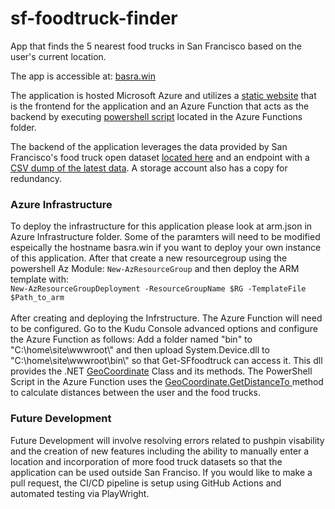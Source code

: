 # sf-foodtruck-finder
App that finds the 5 nearest food trucks in San Francisco based on the user's current location. 

The app is accessible at: <a href="https://basra.win">basra.win</a>

The application is hosted Microsoft Azure and utilizes a <a href="https://github.com/jsbasra/sf-foodtruck-finder/tree/main/web">static website</a> that is the frontend for the application and an Azure Function that acts as the backend by executing <a href="https://github.com/jsbasra/sf-foodtruck-finder/tree/main/AzureFunctions">powershell script</a> located in the Azure Functions folder. 

The backend of the application leverages the data provided by San Francisco's food truck open dataset <a href="https://data.sfgov.org/Economy-and-Community/Mobile-Food-Facility-Permit/rqzj-sfat/data" rel="nofollow">located here</a> and an endpoint with a <a href="https://data.sfgov.org/api/views/rqzj-sfat/rows.csv" rel="nofollow">CSV dump of the latest data</a>. A storage account also has a copy for redundancy. 

<h3>Azure Infrastructure</h3>
To deploy the infrastructure for this application please look at arm.json in Azure Infrastructure folder. Some of the paramters will need to be modified espeically the hostname basra.win if you want to deploy your own instance of this application. After that create a new resourcegroup using the powershell Az Module: <code>New-AzResourceGroup</code> and then deploy the ARM template with: <br>
<code>New-AzResourceGroupDeployment -ResourceGroupName $RG -TemplateFile $Path_to_arm </code>
<br><br>
After creating and deploying the Infrstructure. The Azure Function will need to be configured. Go to the Kudu Console advanced options and configure the Azure Function as follows:
Add a folder named "bin" to "C:\home\site\wwwroot\" and then upload System.Device.dll to "C:\home\site\wwwroot\bin\" so that Get-SFfoodtruck can access it. This dll provides the .NET <a href="https://docs.microsoft.com/en-us/dotnet/api/system.device.location.geocoordinate?view=netframework-4.8">GeoCoordinate</a> Class and its methods. The PowerShell Script in the Azure Function uses the <a href="https://docs.microsoft.com/en-us/dotnet/api/system.device.location.geocoordinate.getdistanceto?view=netframework-4.8">GeoCoordinate.GetDistanceTo </a> method to calculate distances between the user and the food trucks. 

<h3>Future Development</h3>

Future Development will involve resolving errors related to pushpin visability and the creation of new features including the ability to manually enter a location and incorporation of more food truck datasets so that the application can be used outside San Franciso. If you would like to make a pull request, the CI/CD pipeline is setup using GitHub Actions and automated testing via PlayWright. 
